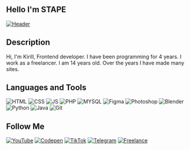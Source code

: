 ## Hello I'm STAPE
[![Header](https://github.com/STAPE-Web/stape-web/blob/main/assets/head.gif)](https://www.youtube.com/channel/UCpSg_NBPjrI5c-g1BPFWg_w)

## Description
Hi, I'm Kirill, Frontend developer. I have been programming for 4 years. I work as a freelancer. I am 14 years old. Over the years I have made many sites.


## Languages and Tools
![HTML](https://img.shields.io/badge/-HTML-090909?style=for-the-badge&logo=html5)
![CSS](https://img.shields.io/badge/-CSS-090909?style=for-the-badge&logo=css3&logoColor=264DE4)
![JS](https://img.shields.io/badge/-JavaScript-090909?style=for-the-badge&logo=javascript)
![PHP](https://img.shields.io/badge/-PHP-090909?style=for-the-badge&logo=php)
![MYSQL](https://img.shields.io/badge/-MySql-090909?style=for-the-badge&logo=mysql)
![Figma](https://img.shields.io/badge/-Figma-090909?style=for-the-badge&logo=figma)
![Photoshop](https://img.shields.io/badge/-Photoshop-090909?style=for-the-badge&logo=photoshop)
![Blender](https://img.shields.io/badge/-Blender-090909?style=for-the-badge&logo=blender)
![Python](https://img.shields.io/badge/-Python-090909?style=for-the-badge&logo=python)
![Java](https://img.shields.io/badge/-Java-090909?style=for-the-badge&logo=java)
![Git](https://img.shields.io/badge/-Git-090909?style=for-the-badge&logo=git)

## Follow Me
[![YouTube](https://img.shields.io/badge/-YouTube-090909?style=for-the-badge&logo=youtube&logoColor=FF0000)](https://www.youtube.com/channel/UCpSg_NBPjrI5c-g1BPFWg_w)
[![Codepen](https://img.shields.io/badge/-Codepen-090909?style=for-the-badge&logo=codepen)](https://codepen.io/STAPE)
[![TikTok](https://img.shields.io/badge/-Tiktok-090909?style=for-the-badge&logo=tiktok)](https://www.tiktok.com/@_stape_?lang=en-UK&is_copy_url=1&is_from_webapp=v1)
[![Telegram](https://img.shields.io/badge/-Telegram-090909?style=for-the-badge&logo=telegram)](https://t.me/STAPE_IT)
[![Freelance](https://img.shields.io/badge/-Freelance-090909?style=for-the-badge&logo=kwork)](https://kwork.ru/user/kirill_kirilenko)